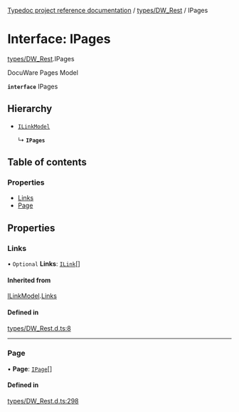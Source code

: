 [Typedoc project reference documentation](../README.md) / [types/DW_Rest](../modules/types_dw_rest.md) / IPages

# Interface: IPages

[types/DW_Rest](../modules/types_dw_rest.md).IPages

DocuWare Pages Model

**`interface`** IPages

## Hierarchy

- [`ILinkModel`](types_dw_rest.ilinkmodel.md)

  ↳ **`IPages`**

## Table of contents

### Properties

- [Links](types_dw_rest.ipages.md#links)
- [Page](types_dw_rest.ipages.md#page)

## Properties

### Links

• `Optional` **Links**: [`ILink`](types_dw_rest.ilink.md)[]

#### Inherited from

[ILinkModel](types_dw_rest.ilinkmodel.md).[Links](types_dw_rest.ilinkmodel.md#links)

#### Defined in

[types/DW_Rest.d.ts:8](https://github.com/DocuWare/REST-Sample-TS/blob/beb3ada/src/types/DW_Rest.d.ts#L8)

___

### Page

• **Page**: [`IPage`](types_dw_rest.ipage.md)[]

#### Defined in

[types/DW_Rest.d.ts:298](https://github.com/DocuWare/REST-Sample-TS/blob/beb3ada/src/types/DW_Rest.d.ts#L298)
